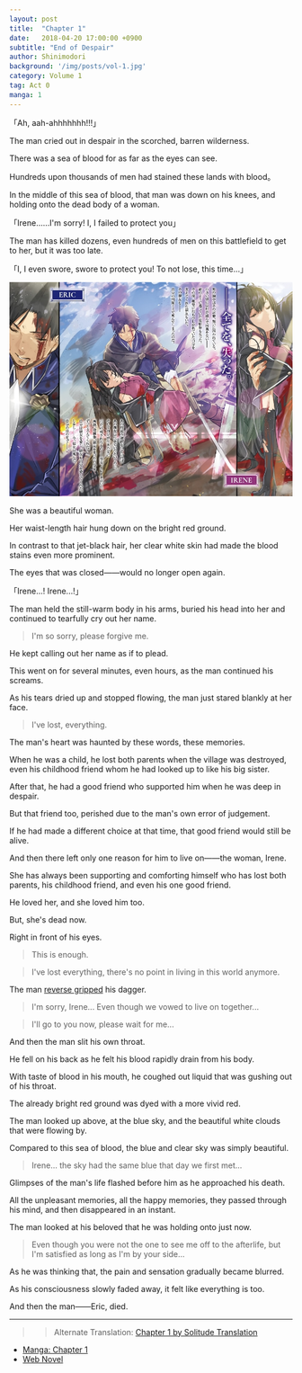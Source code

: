 ```yaml
---
layout: post
title:  "Chapter 1"
date:   2018-04-20 17:00:00 +0900
subtitle: "End of Despair"
author: Shinimodori
background: '/img/posts/vol-1.jpg'
category: Volume 1
tag: Act 0
manga: 1
---
```

「Ah, aah-ahhhhhhh!!!」

The man cried out in despair in the scorched, barren wilderness.

There was a sea of blood for as far as the eyes can see.

Hundreds upon thousands of men had stained these lands with blood。

In the middle of this sea of blood, that man was down on his knees, and holding onto the dead body of a woman.

「Irene……I'm sorry! I, I failed to protect you」

The man has killed dozens, even hundreds of men on this battlefield to get to her, but it was too late.

「I, I even swore, swore to protect you! To not lose, this time...」

![Eric and Irene from Volume 1](/img/posts/ch-1.jpg)

She was a beautiful woman.

Her waist-length hair hung down on the bright red ground.

In contrast to that jet-black hair, her clear white skin had made the blood stains even more prominent.

The eyes that was closed——would no longer open again.

「Irene...! Irene...!」

The man held the still-warm body in his arms, buried his head into her and continued to tearfully cry out her name.

> I'm so sorry, please forgive me.

He kept calling out her name as if to plead.

This went on for several minutes, even hours, as the man continued his screams.

As his tears dried up and stopped flowing, the man just stared blankly at her face.

> I've lost, everything.

The man's heart was haunted by these words, these memories.

When he was a child, he lost both parents when the village was destroyed, even his childhood friend whom he had looked up to like his big sister.

After that, he had a good friend who supported him when he was deep in despair.

But that friend too, perished due to the man's own error of judgement.

If he had made a different choice at that time, that good friend would still be alive.

And then there left only one reason for him to live on——the woman, Irene.

She has always been supporting and comforting himself who has lost both parents, his childhood friend, and even his one good friend.

He loved her, and she loved him too.

But, she's dead now.

Right in front of his eyes.

> This is enough.

> I've lost everything, there's no point in living in this world anymore.

The man [reverse gripped](https://en.wikipedia.org/wiki/Icepick_grip) his dagger.

> I'm sorry, Irene... Even though we vowed to live on together...

> I'll go to you now, please wait for me...

And then the man slit his own throat.

He fell on his back as he felt his blood rapidly drain from his body.

With taste of blood in his mouth, he coughed out liquid that was gushing out of his throat.

The already bright red ground was dyed with a more vivid red.

The man looked up above, at the blue sky, and the beautiful white clouds that were flowing by.

Compared to this sea of blood, the blue and clear sky was simply beautiful.

> Irene... the sky had the same blue that day we first met...

Glimpses of the man's life flashed before him as he approached his death.

All the unpleasant memories, all the happy memories, they passed through his mind, and then disappeared in an instant.

The man looked at his beloved that he was holding onto just now.

> Even though you were not the one to see me off to the afterlife, but I'm satisfied as long as I'm by your side...

As he was thinking that, the pain and sensation gradually became blurred.

As his consciousness slowly faded away, it felt like everything is too.

And then the man——Eric, died.

----

>> Alternate Translation: [Chapter 1 by Solitude Translation](https://solitudetranslation.wordpress.com/2020/04/27/shi-ni-modori-subete-wo-sukuu-tame-ni-saikyou-he-to-itaru/)

- [Manga: Chapter 1][manga-link]
- [Web Novel][novel-link]

[manga-link]: https://mangadex.org/title/41744/shi-ni-modori-subete-wo-sukuu-tame-ni-saikyou-he-to-itaru
[novel-link]: https://ncode.syosetu.com/n0569es/1/